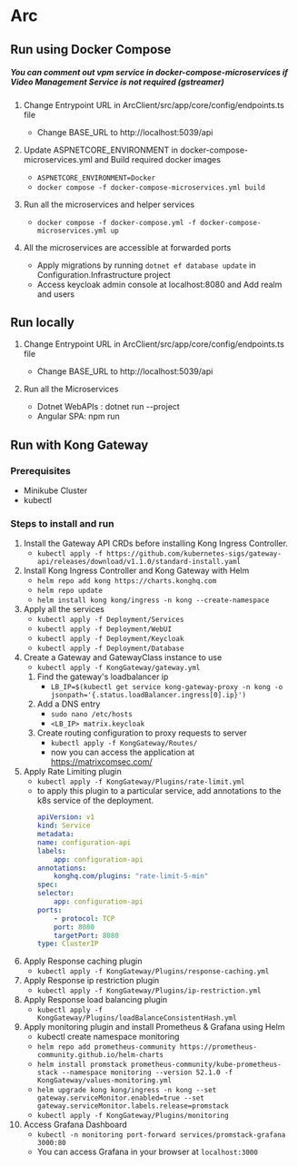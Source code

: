 # Arc

## Run using Docker Compose

##### You can comment out vpm service in docker-compose-microservices if Video Management Service is not required (gstreamer)


1. Change Entrypoint URL in ArcClient/src/app/core/config/endpoints.ts file
    - Change BASE_URL to http://localhost:5039/api

2. Update ASPNETCORE_ENVIRONMENT in docker-compose-microservices.yml and Build required docker images 
    - `ASPNETCORE_ENVIRONMENT=Docker`
    - `docker compose -f docker-compose-microservices.yml build`

3. Run all the microservices and helper services

    - `docker compose -f docker-compose.yml -f docker-compose-microservices.yml up`

4. All the microservices are accessible at forwarded ports

    - Apply migrations by running `dotnet ef database update` in Configuration.Infrastructure project
    - Access keycloak admin console at localhost:8080 and Add realm and users


## Run locally

1. Change Entrypoint URL in ArcClient/src/app/core/config/endpoints.ts file
    - Change BASE_URL to http://localhost:5039/api

2. Run all the Microservices 
    - Dotnet WebAPIs : dotnet run --project <project-name>
    - Angular SPA: npm run

## Run with Kong Gateway

### Prerequisites 
- Minikube Cluster
- kubectl
### Steps to install and run
1. Install the Gateway API CRDs before installing Kong Ingress Controller.
    - `kubectl apply -f https://github.com/kubernetes-sigs/gateway-api/releases/download/v1.1.0/standard-install.yaml`
2. Install Kong Ingress Controller and Kong Gateway with Helm
    - `helm repo add kong https://charts.konghq.com`
    - `helm repo update`
    - `helm install kong kong/ingress -n kong --create-namespace `
3. Apply all the services
    - `kubectl apply -f Deployment/Services`
    - `kubectl apply -f Deployment/WebUI`
    - `kubectl apply -f Deployment/Keycloak`
    - `kubectl apply -f Deployment/Database`
4. Create a Gateway and GatewayClass instance to use 
    - `kubectl apply -f KongGateway/gateway.yml`
    1. Find the gateway's loadbalancer ip
        - `LB_IP=$(kubectl get service kong-gateway-proxy -n kong -o jsonpath='{.status.loadBalancer.ingress[0].ip}')`
    2. Add a DNS entry 
        - `sudo nano /etc/hosts`
        - `<LB_IP> matrix.keycloak`
    3. Create routing configuration to proxy requests to server
        - `kubectl apply -f KongGateway/Routes/`
        - now you can access the application at https://matrixcomsec.com/
6. Apply Rate Limiting plugin
    - `kubectl apply -f KongGateway/Plugins/rate-limit.yml`
    - to apply this plugin to a particular service, add annotations to the k8s service of the deployment.
        ```yaml
        apiVersion: v1
        kind: Service
        metadata:
        name: configuration-api
        labels:
            app: configuration-api
        annotations: 
            konghq.com/plugins: "rate-limit-5-min"
        spec:
        selector:
            app: configuration-api
        ports:
            - protocol: TCP
            port: 8080
            targetPort: 8080
        type: ClusterIP
        ```
7. Apply Response caching plugin
    - `kubectl apply -f KongGateway/Plugins/response-caching.yml`
8. Apply Response ip restriction plugin
    - `kubectl apply -f KongGateway/Plugins/ip-restriction.yml`
9. Apply Response load balancing plugin
    - `kubectl apply -f KongGateway/Plugins/loadBalanceConsistentHash.yml`
10. Apply monitoring plugin and install Prometheus & Grafana using Helm
    - kubectl create namespace monitoring
    - `helm repo add prometheus-community https://prometheus-community.github.io/helm-charts`
    - `helm install promstack prometheus-community/kube-prometheus-stack --namespace monitoring --version 52.1.0 -f KongGateway/values-monitoring.yml`
    - `helm upgrade kong kong/ingress -n kong --set gateway.serviceMonitor.enabled=true --set gateway.serviceMonitor.labels.release=promstack`
    - `kubectl apply -f KongGateway/Plugins/monitoring`
11. Access Grafana Dashboard
    - `kubectl -n monitoring port-forward services/promstack-grafana 3000:80`
    - You can access Grafana in your browser at `localhost:3000`                                                  